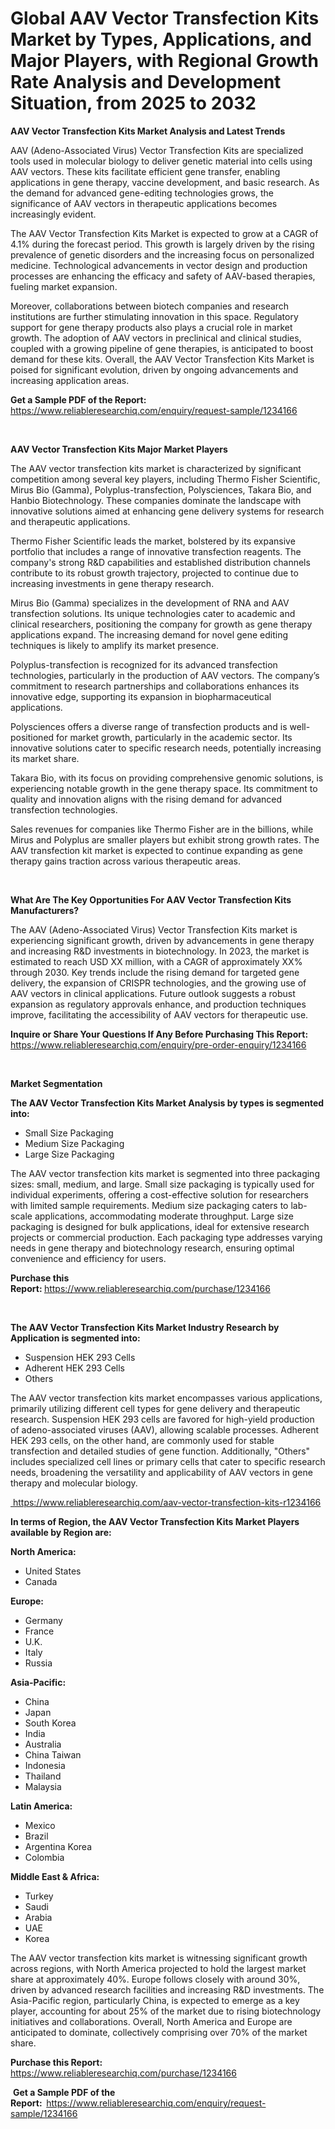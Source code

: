 <p><h1>Global AAV Vector Transfection Kits Market by Types, Applications, and Major Players, with Regional Growth Rate Analysis and Development Situation, from 2025 to 2032</h1></p><p><strong>AAV Vector Transfection Kits Market Analysis and Latest Trends</strong></p>
<p><p>AAV (Adeno-Associated Virus) Vector Transfection Kits are specialized tools used in molecular biology to deliver genetic material into cells using AAV vectors. These kits facilitate efficient gene transfer, enabling applications in gene therapy, vaccine development, and basic research. As the demand for advanced gene-editing technologies grows, the significance of AAV vectors in therapeutic applications becomes increasingly evident.</p><p>The AAV Vector Transfection Kits Market is expected to grow at a CAGR of 4.1% during the forecast period. This growth is largely driven by the rising prevalence of genetic disorders and the increasing focus on personalized medicine. Technological advancements in vector design and production processes are enhancing the efficacy and safety of AAV-based therapies, fueling market expansion. </p><p>Moreover, collaborations between biotech companies and research institutions are further stimulating innovation in this space. Regulatory support for gene therapy products also plays a crucial role in market growth. The adoption of AAV vectors in preclinical and clinical studies, coupled with a growing pipeline of gene therapies, is anticipated to boost demand for these kits. Overall, the AAV Vector Transfection Kits Market is poised for significant evolution, driven by ongoing advancements and increasing application areas.</p></p>
<p><strong>Get a Sample PDF of the Report:&nbsp;</strong> <a href="https://www.reliableresearchiq.com/enquiry/request-sample/1234166?utm_campaign=1896&utm_medium=2&utm_source=Github&utm_content=ia&utm_term=16042025&utm_id=aav-vector-transfection-kits">https://www.reliableresearchiq.com/enquiry/request-sample/1234166</a></p>
<p>&nbsp;</p>
<p><strong>AAV Vector Transfection Kits Major Market Players</strong></p>
<p><p>The AAV vector transfection kits market is characterized by significant competition among several key players, including Thermo Fisher Scientific, Mirus Bio (Gamma), Polyplus-transfection, Polysciences, Takara Bio, and Hanbio Biotechnology. These companies dominate the landscape with innovative solutions aimed at enhancing gene delivery systems for research and therapeutic applications.</p><p>Thermo Fisher Scientific leads the market, bolstered by its expansive portfolio that includes a range of innovative transfection reagents. The company's strong R&D capabilities and established distribution channels contribute to its robust growth trajectory, projected to continue due to increasing investments in gene therapy research.</p><p>Mirus Bio (Gamma) specializes in the development of RNA and AAV transfection solutions. Its unique technologies cater to academic and clinical researchers, positioning the company for growth as gene therapy applications expand. The increasing demand for novel gene editing techniques is likely to amplify its market presence.</p><p>Polyplus-transfection is recognized for its advanced transfection technologies, particularly in the production of AAV vectors. The company’s commitment to research partnerships and collaborations enhances its innovative edge, supporting its expansion in biopharmaceutical applications.</p><p>Polysciences offers a diverse range of transfection products and is well-positioned for market growth, particularly in the academic sector. Its innovative solutions cater to specific research needs, potentially increasing its market share.</p><p>Takara Bio, with its focus on providing comprehensive genomic solutions, is experiencing notable growth in the gene therapy space. Its commitment to quality and innovation aligns with the rising demand for advanced transfection technologies.</p><p>Sales revenues for companies like Thermo Fisher are in the billions, while Mirus and Polyplus are smaller players but exhibit strong growth rates. The AAV transfection kit market is expected to continue expanding as gene therapy gains traction across various therapeutic areas.</p></p>
<p>&nbsp;</p>
<p><strong>What Are The Key Opportunities For AAV Vector Transfection Kits Manufacturers?</strong></p>
<p><p>The AAV (Adeno-Associated Virus) Vector Transfection Kits market is experiencing significant growth, driven by advancements in gene therapy and increasing R&D investments in biotechnology. In 2023, the market is estimated to reach USD XX million, with a CAGR of approximately XX% through 2030. Key trends include the rising demand for targeted gene delivery, the expansion of CRISPR technologies, and the growing use of AAV vectors in clinical applications. Future outlook suggests a robust expansion as regulatory approvals enhance, and production techniques improve, facilitating the accessibility of AAV vectors for therapeutic use.</p></p>
<p><strong>Inquire or Share Your Questions If Any Before Purchasing This Report:</strong> <a href="https://www.reliableresearchiq.com/enquiry/pre-order-enquiry/1234166?utm_campaign=1896&utm_medium=2&utm_source=Github&utm_content=ia&utm_term=16042025&utm_id=aav-vector-transfection-kits">https://www.reliableresearchiq.com/enquiry/pre-order-enquiry/1234166</a></p>
<p>&nbsp;</p>
<p><strong>Market Segmentation</strong></p>
<p><strong>The AAV Vector Transfection Kits Market Analysis by types is segmented into:</strong></p>
<p><ul><li>Small Size Packaging</li><li>Medium Size Packaging</li><li>Large Size Packaging</li></ul></p>
<p><p>The AAV vector transfection kits market is segmented into three packaging sizes: small, medium, and large. Small size packaging is typically used for individual experiments, offering a cost-effective solution for researchers with limited sample requirements. Medium size packaging caters to lab-scale applications, accommodating moderate throughput. Large size packaging is designed for bulk applications, ideal for extensive research projects or commercial production. Each packaging type addresses varying needs in gene therapy and biotechnology research, ensuring optimal convenience and efficiency for users.</p></p>
<p><strong>Purchase this Report:&nbsp;</strong><a href="https://www.reliableresearchiq.com/purchase/1234166?utm_campaign=1896&utm_medium=2&utm_source=Github&utm_content=ia&utm_term=16042025&utm_id=aav-vector-transfection-kits">https://www.reliableresearchiq.com/purchase/1234166</a></p>
<p>&nbsp;</p>
<p><strong>The AAV Vector Transfection Kits Market Industry Research by Application is segmented into:</strong></p>
<p><ul><li>Suspension HEK 293 Cells</li><li>Adherent HEK 293 Cells</li><li>Others</li></ul></p>
<p><p>The AAV vector transfection kits market encompasses various applications, primarily utilizing different cell types for gene delivery and therapeutic research. Suspension HEK 293 cells are favored for high-yield production of adeno-associated viruses (AAV), allowing scalable processes. Adherent HEK 293 cells, on the other hand, are commonly used for stable transfection and detailed studies of gene function. Additionally, "Others" includes specialized cell lines or primary cells that cater to specific research needs, broadening the versatility and applicability of AAV vectors in gene therapy and molecular biology.</p></p>
<p><a href="https://www.reliableresearchiq.com/aav-vector-transfection-kits-r1234166?utm_campaign=1896&utm_medium=2&utm_source=Github&utm_content=ia&utm_term=16042025&utm_id=aav-vector-transfection-kits">&nbsp;https://www.reliableresearchiq.com/aav-vector-transfection-kits-r1234166</a></p>
<p><strong>In terms of Region, the AAV Vector Transfection Kits Market Players available by Region are:</strong></p>
<p>
    <p> <strong> North America: </strong>
        <ul>
            <li>United States</li>
            <li>Canada</li>
        </ul>
        </p> 
    <p> <strong> Europe: </strong>
        <ul>
            <li>Germany</li>
            <li>France</li>
            <li>U.K.</li>
            <li>Italy</li>
            <li>Russia</li>
        </ul>
        </p> 
    <p> <strong> Asia-Pacific: </strong>
        <ul>
            <li>China</li>
            <li>Japan</li>
            <li>South Korea</li>
            <li>India</li>
            <li>Australia</li>
            <li>China Taiwan</li>
            <li>Indonesia</li>
            <li>Thailand</li>
            <li>Malaysia</li>
        </ul>
        </p> 
    <p> <strong> Latin America: </strong>
        <ul>
            <li>Mexico</li>
            <li>Brazil</li>
            <li>Argentina Korea</li>
            <li>Colombia</li>
        </ul>
        </p> 
    <p> <strong> Middle East & Africa: </strong>
        <ul>
            <li>Turkey</li>
            <li>Saudi</li>
            <li>Arabia</li>
            <li>UAE</li>
            <li>Korea</li>
        </ul>
    </p>
    </p>
<p><p>The AAV vector transfection kits market is witnessing significant growth across regions, with North America projected to hold the largest market share at approximately 40%. Europe follows closely with around 30%, driven by advanced research facilities and increasing R&D investments. The Asia-Pacific region, particularly China, is expected to emerge as a key player, accounting for about 25% of the market due to rising biotechnology initiatives and collaborations. Overall, North America and Europe are anticipated to dominate, collectively comprising over 70% of the market share.</p></p>
<p><strong>Purchase this Report: </strong><a href="https://www.reliableresearchiq.com/purchase/1234166?utm_campaign=1896&utm_medium=2&utm_source=Github&utm_content=ia&utm_term=16042025&utm_id=aav-vector-transfection-kits">https://www.reliableresearchiq.com/purchase/1234166</a></p>
<p>&nbsp;<strong>Get a Sample PDF of the Report:&nbsp;&nbsp;</strong><a href="https://www.reliableresearchiq.com/enquiry/request-sample/1234166?utm_campaign=1896&utm_medium=2&utm_source=Github&utm_content=ia&utm_term=16042025&utm_id=aav-vector-transfection-kits">https://www.reliableresearchiq.com/enquiry/request-sample/1234166</a></p>
<p><strong></strong></p>
<p><p></p><p></p><p></p></p>